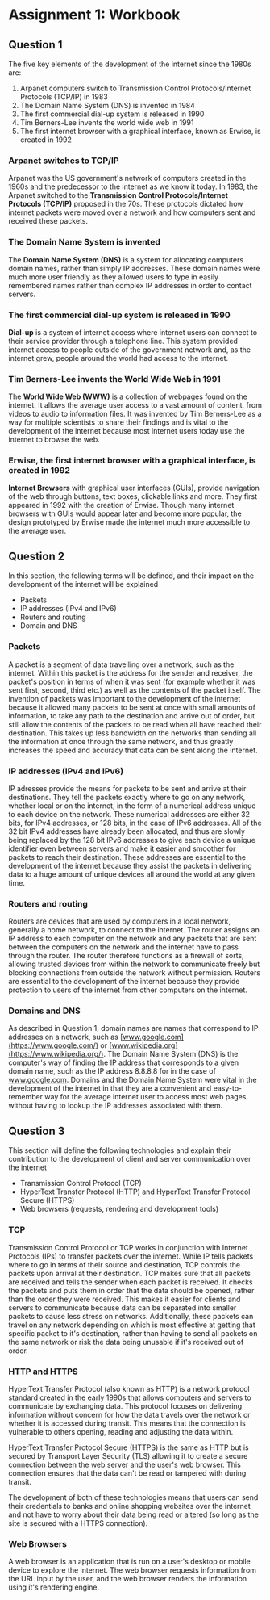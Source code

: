 # Assignment 1: Workbook
## Question 1
The five key elements of the development of the internet since the 1980s are:

1. Arpanet computers switch to Transmission Control Protocols/Internet Protocols (TCP/IP) in 1983
1. The Domain Name System (DNS) is invented in 1984
1. The first commercial dial-up system is released in 1990
1. Tim Berners-Lee invents the world wide web in 1991
1. The first internet browser with a graphical interface, known as Erwise, is created in 1992 


### **Arpanet switches to TCP/IP**
Arpanet was the US government's network of computers created in the 1960s and the predecessor to the internet as we know it today. In 1983, the Arpanet switched to the **Transmission Control Protocols/Internet Protocols (TCP/IP)** proposed in the 70s. These protocols dictated how internet packets were moved over a network and how computers sent and received these packets.


### **The Domain Name System is invented**
The **Domain Name System (DNS)** is a system for allocating computers domain names, rather than simply IP addresses. These domain names were much more user friendly as they allowed users to type in easily remembered names rather than complex IP addresses in order to contact servers.


### **The first commercial dial-up system is released in 1990**
**Dial-up** is a system of internet access where internet users can connect to their service provider through a telephone line. This system provided internet access to people outside of the government network and, as the internet grew, people around the world had access to the internet.


### **Tim Berners-Lee invents the World Wide Web in 1991**
The **World Wide Web (WWW)** is a collection of webpages found on the internet. It allows the average user access to a vast amount of content, from videos to audio to information files. It was invented by Tim Berners-Lee as a way for multiple scientists to share their findings and is vital to the development of the internet because most internet users today use the internet to browse the web.


### **Erwise, the first internet browser with a graphical interface, is created in 1992**
**Internet Browsers** with graphical user interfaces (GUIs), provide navigation of the web through buttons, text boxes, clickable links and more. They first appeared in 1992 with the creation of Erwise. Though many internet browsers with GUIs would appear later and become more popular, the design prototyped by Erwise made the internet much more accessible to the average user.

## Question 2
In this section, the following terms will be defined, and their impact on the development of the internet will be explained
- Packets
- IP addresses (IPv4 and IPv6)
- Routers and routing
- Domain and DNS

### **Packets**
A packet is a segment of data travelling over a network, such as the internet. Within this packet is the address for the sender and receiver, the packet's position in terms of when it was sent (for example whether it was sent first, second, third etc.) as well as the contents of the packet itself. The invention of packets was important to the development of the internet because it allowed many packets to be sent at once with small amounts of information, to take any path to the destination and arrive out of order, but still allow the contents of the packets to be read when all have reached their destination. This takes up less bandwidth on the networks than sending all the information at once through the same network, and thus greatly increases the speed and accuracy that data can be sent along the internet.

### **IP addresses (IPv4 and IPv6)**
IP adresses provide the means for packets to be sent and arrive at their destinations. They tell the packets exactly where to go on any network, whether local or on the internet, in the form of a numerical address unique to each device on the network. These numerical addresses are either 32 bits, for IPv4 addresses, or 128 bits, in the case of IPv6 addresses. All of the 32 bit IPv4 addresses have already been allocated, and thus are slowly being replaced by the 128 bit IPv6 addresses to give each device a unique identifier even between servers and make it easier and smoother for packets to reach their destination. These addresses are essential to the development of the internet because they assist the packets in delivering data to a huge amount of unique devices all around the world at any given time.

### **Routers and routing**
Routers are devices that are used by computers in a local network, generally a home network, to connect to the internet. The router assigns an IP address to each computer on the network and any packets that are sent between the computers on the network and the internet have to pass through the router. The router therefore functions as a firewall of sorts, allowing trusted devices from within the network to communicate freely but blocking connections from outside the network without permission. Routers are essential to the development of the internet because they provide protection to users of the internet from other computers on the internet.

### **Domains and DNS**
As described in Question 1, domain names are names that correspond to IP addresses on a network, such as [www.google.com](https://www.google.com/) or [www.wikipedia.org](https://www.wikipedia.org/). The Domain Name System (DNS) is the computer's way of finding the IP address that corresponds to a given domain name, such as the IP address 8.8.8.8 for in the case of www.google.com. Domains and the Domain Name System were vital in the development of the internet in that they are a convenient and easy-to-remember way for the average internet user to access most web pages without having to lookup the IP addresses associated with them.

## Question 3
This section will define the following technologies and explain their contribution to the development of client and server communication over the internet
- Transmission Control Protocol (TCP)
- HyperText Transfer Protocol (HTTP) and HyperText Transfer Protocol Secure (HTTPS)
- Web browsers (requests, rendering and development tools)

### **TCP**
Transmission Control Protocol or TCP works in conjunction with Internet Protocols (IPs) to transfer packets over the internet. While IP tells packets where to go in terms of their source and destination, TCP controls the packets upon arrival at their destination. TCP makes sure that all packets are received and tells the sender when each packet is received. It checks the packets and puts them in order that the data should be opened, rather than the order they were received. This makes it easier for clients and servers to communicate because data can be separated into smaller packets to cause less stress on networks. Additionally, these packets can travel on any network depending on which is most effective at getting that specific packet to it's destination, rather than having to send all packets on the same network or risk the data being unusable if it's received out of order.

### **HTTP and HTTPS**
HyperText Transfer Protocol (also known as HTTP) is a network protocol standard created in the early 1990s that allows computers and servers to communicate by exchanging data. This protocol focuses on delivering information without concern for how the data travels over the network or whether it is accessed during transit. This means that the connection is vulnerable to others opening, reading and adjusting the data within.

HyperText Transfer Protocol Secure (HTTPS) is the same as HTTP but is secured by Transport Layer Security (TLS) allowing it to create a secure connection between the web server and the user's web browser. This connection ensures that the data can't be read or tampered with during transit.

The development of both of these technologies means that users can send their credentials to banks and online shopping websites over the internet and not have to worry about their data being read or altered (so long as the site is secured with a HTTPS connection).

### **Web Browsers**
A web browser is an application that is run on a user's desktop or mobile device to explore the internet. The web browser requests information from the URL input by the user, and the web browser renders the information using it's rendering engine.